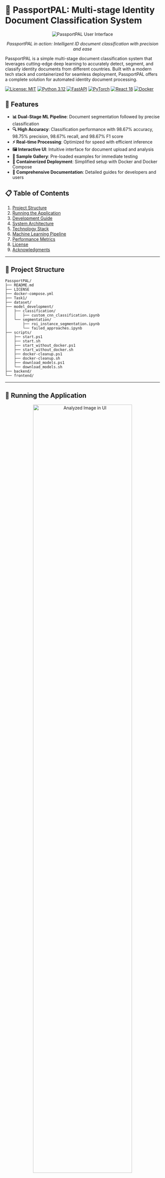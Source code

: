 # 🛂 PassportPAL: Multi-stage Identity Document Classification System 

<div align="center">
  <img src="dataset/samples/analyzed_image_ui.jpg" alt="PassportPAL User Interface">
  <p><em>PassportPAL in action: Intelligent ID document classification with precision and ease</em></p>
</div>

PassportPAL is a simple multi-stage document classification system that leverages cutting-edge deep learning to accurately detect, segment, and classify identity documents from different countries. Built with a modern tech stack and containerized for seamless deployment, PassportPAL offers a complete solution for automated identity document processing.

[![License: MIT](https://img.shields.io/badge/License-MIT-yellow.svg)](https://opensource.org/licenses/MIT)
[![Python 3.12](https://img.shields.io/badge/python-3.12-blue.svg)](https://www.python.org/downloads/release/python-3120/)
[![FastAPI](https://img.shields.io/badge/FastAPI-0.104.0-009688.svg)](https://fastapi.tiangolo.com)
[![PyTorch](https://img.shields.io/badge/PyTorch-2.0.1-EE4C2C.svg)](https://pytorch.org)
[![React 18](https://img.shields.io/badge/React-18.2.0-61DAFB.svg)](https://reactjs.org)
[![Docker](https://img.shields.io/badge/Docker-Compose-2496ED.svg)](https://www.docker.com)

## 🌟 Features

- **📊 Dual-Stage ML Pipeline**: Document segmentation followed by precise classification
- **🔍 High Accuracy**: Classification performance with 98.67% accuracy, 98.75% precision, 98.67% recall, and 98.67% F1 score
- **⚡ Real-time Processing**: Optimized for speed with efficient inference
- **🖼️ Interactive UI**: Intuitive interface for document upload and analysis
- **🧰 Sample Gallery**: Pre-loaded examples for immediate testing
- **🚢 Containerized Deployment**: Simplified setup with Docker and Docker Compose
- **📝 Comprehensive Documentation**: Detailed guides for developers and users

## 📋 Table of Contents

1. [Project Structure](#-project-structure)
2. [Running the Application](#-running-the-application)
3. [Development Guide](#-development-guide)
4. [System Architecture](#-system-architecture)
5. [Technology Stack](#-technology-stack)
6. [Machine Learning Pipeline](#-machine-learning-pipeline)
7. [Performance Metrics](#-performance-metrics)
8. [License](#-license)
9. [Acknowledgments](#-acknowledgments)

---

## 📁 Project Structure

```
PassportPAL/
├── README.md
├── LICENSE
├── docker-compose.yml
├── Task1/
├── dataset/
├── model_development/
│   ├── classification/
│   │   ├── custom_cnn_classification.ipynb
│   └── segmentation/
│       ├── roi_instance_segmentation.ipynb
│       └── failed_approaches.ipynb
├── scripts/
│   ├── start.ps1
│   ├── start.sh
│   ├── start_without_docker.ps1
│   ├── start_without_docker.sh
│   ├── docker-cleanup.ps1
│   ├── docker-cleanup.sh
│   ├── download_models.ps1
│   └── download_models.sh
├── backend/
└── frontend/
```

---

## 🚀 Running the Application

<div align="center">
  <img src="dataset/samples/ui_landing_page.jpg" alt="Analyzed Image in UI" width="80%">
  <p><em>Landing page: The UI displays an option to upload images and sample images to choose from.</em></p>
</div>

### Prerequisites

- **Docker** (version 20.10.0 or higher)
- **Docker Compose** (version 2.0.0 or higher)
- **Git** (for cloning the repository)

### Quick Start

1. **Clone the repository**:
   ```bash
   git clone https://github.com/tatkaal/passportpal.git
   cd passportpal
   ```

2. **Start the application using the script that downloads the models and runs Docker Compose**:

   On Windows:
   ```powershell
   .\scripts\start.ps1
   ```

   On Linux/Mac:
   ```bash
   chmod +x ./scripts/start.sh
   ./scripts/start.sh
   ```
   (Build time is roughly 3 minutes with an image size of around 3GB)

3. **Access the web interface**:
   ```bash
   http://localhost
   ```

### User Workflow

1. **Upload an image**: Drag and drop or click to select an ID document image.
2. **Processing**: The system automatically detects, segments, and classifies the document.
3. **Results**: View the classification result, confidence scores, and segmentation output.
4. **Sample Gallery**: Try pre-loaded examples by clicking on the sample images.

---

## 💻 Development Guide

### Manual Setup (Without Docker)

For development purposes, you can run the components separately:

On Windows:
```powershell
.\scripts\start_without_docker.ps1
```

On Linux/Mac:
```bash
chmod +x ./scripts/start_without_docker.sh
./scripts/start_without_docker.sh
```

### Model Download

If you need to manually download the machine learning models:

```bash
# On Windows
.\scripts\download_models.ps1

# On Linux/Mac
chmod +x ./scripts/download_models.sh
./scripts/download_models.sh
```

### Clean Docker Environment

If you encounter persistent issues, clean up your Docker environment:

```bash
# On Windows
.\scripts\docker-cleanup.ps1

# On Linux/Mac
./scripts/docker-cleanup.sh
```

---

## 🏗️ System Architecture

PassportPAL employs a sophisticated architecture that seamlessly integrates machine learning with modern web technologies:

```mermaid
flowchart TB
    %% === MAIN FLOW (TOP-DOWN) ===
    User[👤 User] -->|Uploads Image| UI[📱 React Frontend]
    UI -->|HTTP Request| API[⚙️ FastAPI Backend]
    API -->|Processes Image| Segmentation[🔍 YOLOv11 Segmentation Model]
    Segmentation -->|Cropped Document| Classification[🏷️ CNN Classification Model]
    Classification -->|Prediction Results| API
    API -->|JSON Response| UI
    UI -->|Display Results| User

    %% === DATASET & TRAINING ===
    Dataset[(📊 Document Dataset)] -->|Training Data| ModelTraining[🧠 Model Training Pipeline]
    ModelTraining -->|Trained Models| Segmentation
    ModelTraining -->|Trained Models| Classification

    %% === SUBGRAPHS (DOCKER CONTAINERS) ===
    subgraph FrontendDocker["🐳 Frontend (Docker)"]
        direction TB
        UI
    end

    subgraph BackendDocker["🐳 Backend (Docker)"]
        direction TB
        API
        Segmentation
        Classification
    end

    %% === STYLING NODES ===
    style User fill:#AEDFF7,stroke:#333,stroke-width:2px,color:#000
    style UI fill:#D8BFD8,stroke:#333,stroke-width:2px,color:#000
    style API fill:#C1E1C1,stroke:#333,stroke-width:2px,color:#000
    style Segmentation fill:#F7C6C7,stroke:#333,stroke-width:2px,color:#000
    style Classification fill:#FAD7A0,stroke:#333,stroke-width:2px,color:#000
    style Dataset fill:#FFF3B0,stroke:#333,stroke-width:2px,color:#000
    style ModelTraining fill:#CBB2F5,stroke:#333,stroke-width:2px,color:#000

    %% === STYLING SUBGRAPHS ===
    style FrontendDocker fill:#FFFFFF,stroke:#888,stroke-width:2px,color:#000
    style BackendDocker fill:#FFFFFF,stroke:#888,stroke-width:2px,color:#000
```

---

## 🔧 Technology Stack

**Backend**: Python 3.12, FastAPI, PyTorch, OpenCV, Ultralytics YOLOv11, Albumentations  
**Frontend**: React 18, TailwindCSS, Vite, Axios, React-Dropzone  
**DevOps**: Docker, Docker Compose, Nginx

---

## 🧠 Machine Learning Pipeline

PassportPAL implements a **two-stage** machine learning pipeline:

### Stage 1: Document Segmentation (YOLOv11)

1. Detect the document's presence in the image  
2. Generate pixel-perfect masks  
3. Extract the region for further processing  

<div align="center">
  <img src="dataset/samples/running_segmentation.jpg" alt="Document Segmentation Process" width="80%">
  <p><em>Document segmentation in action: Precisely identifying document boundaries</em></p>
</div>

**Segmentation Model Training Details**  
- **Architecture**: YOLOv11m-seg  
- **Dataset**: 307 custom-annotated images  
- **Data Split**: 215 training, 61 validation, 31 testing  
- **mAP50**: 99.5% on validation data  

<div align="center">
  <img src="dataset/samples/segmentaion-training-metrics-chart.png" alt="Segmentation Training Metrics" width="80%">
  <p><em>Segmentation model training metrics</em></p>
</div>

### Stage 2: Document Classification (CNN)

Classifies the segmented document into one of 10 document types.

<div align="center">
  <img src="dataset/samples/classification_training_set_samples.png" alt="Classification Dataset Samples" width="70%">
  <p><em>Classification dataset samples</em></p>
</div>

**Classification Model Architecture**  
- Custom CNN (input size 224×224)  
- Multiple convolutional layers with batch normalization  
- Global average pooling + dropout  
- Fully connected output layer (10 classes)  

**Classification Performance**  
- **Accuracy**: 98.67%  
- **Precision**: 98.75%  
- **Recall**: 98.67%  
- **F1 Score**: 98.67%

<div align="center">
  <img src="dataset/samples/training-validation-loss-and-accuracy-graph-classification.png" alt="Classification Training Metrics" width="70%">
  <p><em>Classification model training metrics</em></p>
</div>

---

### Dataset Challenges

<div align="center">
  <img src="dataset/samples/dataset-variation1-muticolor-object.jpg" alt="Dataset Variation 1" width="30%">
  <img src="dataset/samples/dataset-variation2-spoof-card-image-and-background-text.jpg" alt="Dataset Variation 2" width="30%">
  <img src="dataset/samples/dataset-variation3-with-multiple-edges.jpg" alt="Dataset Variation 3" width="30%">
  <p><em>Dataset variations: Handling multicolor objects, background text interference, and multiple edges</em></p>
</div>

---

## 📊 Performance Metrics

### Segmentation Model

**Training:**
```
precision(B): 0.98274
recall(B): 1.0
mAP50(B): 0.99254
mAP50-95(B): 0.99025
precision(M): 0.98274
recall(M): 1.0
mAP50(M): 0.99254
mAP50-95(M): 0.99173
```

**Test:**
```
Class     Images  Instances      Box(P          R      mAP50  mAP50-95)     Mask(P          R      mAP50  mAP50-95):
all         61         60      0.983          1      0.995      0.993      0.983          1      0.995      0.994
```

### Classification Model

**Training:**
```
train Loss: 0.0816 Acc: 0.9829
val Loss: 0.0328 Acc: 0.9933
```

**Test:**
```
Accuracy: 0.9867
Precision: 0.9875
Recall: 0.9867
F1 Score: 0.9867
```

---

## 📜 License

This project is licensed under the MIT License - see the [LICENSE](LICENSE) file for details.

---

## 🙏 Acknowledgments

- Ultralytics for the YOLO model architecture
- Roboflow for simplified dataset annotation tools
- PyTorch, FastAPI, and React communities for excellent frameworks
- The open-source community for sharing knowledge and resources